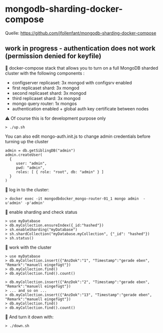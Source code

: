 # mongodb-sharding-docker-compose

Quelle: https://github.com/jfollenfant/mongodb-sharding-docker-compose 



## work in progress - authentication does not work (permission denied for keyfile)




:whale: docker-compose stack that allows you to turn on a full MongoDB sharded cluster with the following components :

 * configserver replicaset: 3x mongod with configsrv enabled 
 * first replicaset shard: 3x mongod 
 * second replicaset shard: 3x mongod
 * third replicaset shard: 3x mongod
 * mongo query router: 1x mongos
 * authentication enabled + global auth key certificate between nodes

:warning: Of course this is for development purpose only  

    > ./up.sh
    
    
You can also edit mongo-auth.init.js to change admin credentials before turning up the cluster

    admin = db.getSiblingDB("admin")
    admin.createUser(
      {
         user: "admin",
         pwd: "admin",
         roles: [ { role: "root", db: "admin" } ] 
      }
    )


:beer: log in to the cluster:

    > docker exec -it mongodbdocker_mongo-router-01_1 mongo admin  -u'admin' -p'admin'


:beer: enable sharding and check status

    > use myDatabase
    > db.myCollection.ensureIndex({_id:"hashed"})
    > sh.enableSharding("myDatabase")
    > sh.shardCollection("myDatabase.myCollection", {"_id": "hashed"})
    > sh.status()    


:tropical_drink: work with the cluster

    > use myDatabase
    > db.myCollection.insert({"AnzDok":"1", "Timestamp":"gerade eben", "Remark":"manuell eingefügt"})
    > db.myCollection.find()
    > db.myCollection.find().count()

    > db.myCollection.insert({"AnzDok":"2", "Timestamp":"gerade eben", "Remark":"manuell eingefügt"})
    > ... and so on ...
    > db.myCollection.insert({"AnzDok":"13", "Timestamp":"gerade eben", "Remark":"manuell eingefügt"})
    > db.myCollection.find()
    > db.myCollection.find().count()
    

:beer: And turn it down with:

    > ./down.sh

